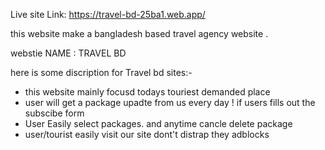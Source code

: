 Live site Link: https://travel-bd-25ba1.web.app/

this website make a  bangladesh based travel agency website .
 
 webstie NAME : TRAVEL BD
 
 here is some discription for Travel bd sites:-
 *  this website mainly focusd todays touriest demanded place
 * user will get a package upadte from us every day ! if users fills out the subscibe form
 * User Easily select  packages. and anytime cancle delete package 
 * user/tourist easily visit our site dont't distrap they adblocks
